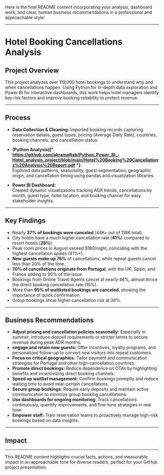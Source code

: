 Here is the final README content incorporating your analysis, dashboard work, and clear, human business recommendations in a professional and approachable style:

***

# Hotel Booking Cancellations Analysis

## Project Overview
This project analyzes over 119,000 hotel bookings to understand why and when cancellations happen. Using Python for in-depth data exploration and Power BI for interactive dashboards, this work helps hotel managers identify key risk factors and improve booking reliability to protect revenue.

***

## Process

- **Data Collection & Cleaning:** Imported booking records capturing reservation details, guest types, pricing (Average Daily Rate), countries, booking channels, and cancellation status.
  
- **(Python Analysis)["
https://github.com/akramaftab/Python_Power_BI_-Hotel_analysis_project/blob/main/Hotel%20Booking%20Cancellations%20Analysis%20Report.pdf
"]:**  
  Explored data patterns, seasonality, guest segmentation, geographic origin, and cancellation timing using pandas and visualization libraries.
  
- **Power BI Dashboard:**  
  Created dynamic visualizations tracking ADR trends, cancellations by month, guest type, hotel location, and booking channel for easy stakeholder insights.

***

## Key Findings

- Nearly **37% of bookings were canceled** (44K+ out of 119K total).
- City hotels have a much higher cancellation rate (**41%**) compared to resort hotels (**28%**).
- Peak room prices in August exceed $180/night, coinciding with the highest cancellation spikes (41%+).
- **New guests make up 76%** of cancellations, while repeat guests cancel less than 20% of the time.
- **70% of cancellations originate from Portugal**, with the UK, Spain, and France adding to 90% of the issue.
- Bookings from Online Travel Agents cancel at nearly 46%, almost thrice the direct booking cancellation rate (15%).
- More than **95% of waitlisted bookings are canceled**, showing the importance of quick confirmation.
- Group bookings show higher cancellation risk at 38%.

***

## Business Recommendations

- **Adjust pricing and cancellation policies seasonally:** Especially in summer, introduce deposit requirements or stricter terms to secure revenue during peak ADR months.
- **engage and retain new guests:** Offer incentives, loyalty programs, and personalized follow-up to convert new visitors into repeat customers.
- **Focus on critical geographies:** Tailor payment and communication strategies for Portugal and other high-cancellation countries.
- **Promote direct bookings:** Reduce dependence on OTAs by highlighting benefits and incentivizing direct booking channels.
- **Speed up waitlist management:** Confirm bookings promptly and reduce waiting time to avoid near-certain cancellations.
- **Secure group bookings:** Require early deposits and maintain active communication to minimize group booking cancellations.
- **Use dashboards for ongoing monitoring:** Track cancellations continuously, quantify improvements, and fine-tune strategies in real time.
- **Empower staff:** Train reservation teams to proactively manage high-risk bookings based on data insights.

***

## Impact

***

This README content highlights crucial facts, actions, and measurable impact in an approachable tone for diverse readers, perfect for your GitHub project presentation.
